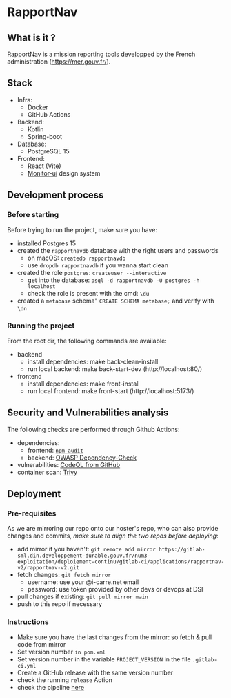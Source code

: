 # RapportNav

## What is it ?

RapportNav is a mission reporting tools developped by the French administration (https://mer.gouv.fr/).

## Stack

- Infra:
    - Docker
    - GitHub Actions
- Backend:
    - Kotlin
    - Spring-boot
- Database:
    - PostgreSQL 15
- Frontend:
    - React (Vite)
    - [Monitor-ui](https://mtes-mct.github.io/monitor-ui/) design system

## Development process

### Before starting

Before trying to run the project, make sure you have:

- installed Postgres 15
- created the `rapportnavdb` database with the right users and passwords
    - on macOS: `createdb rapportnavdb`
    - use `dropdb rapportnavdb` if you wanna start clean
- created the role `postgres`: `createuser --interactive`
    - get into the database: `psql -d rapportnavdb -U postgres -h localhost`
    - check the role is present with the cmd: `\du`
- created a `metabase` schema" `CREATE SCHEMA metabase;` and verify with `\dn`

### Running the project

From the root dir, the following commands are available:

- backend
    - install dependencies: make back-clean-install
    - run local backend: make back-start-dev (http://localhost:80/)
- frontend
    - install dependencies: make front-install
    - run local frontend: make front-start (http://localhost:5173/)

## Security and Vulnerabilities analysis

The following checks are performed through Github Actions:

- dependencies:
    - frontend: [`npm audit`](https://docs.npmjs.com/auditing-package-dependencies-for-security-vulnerabilities)
    - backend: [OWASP Dependency-Check](https://mvnrepository.com/artifact/org.owasp/dependency-check-maven)
- vulnerabilities: [CodeQL from GitHub](https://codeql.github.com/)
- container scan: [Trivy](https://www.aquasec.com/products/trivy/)

## Deployment

### Pre-requisites

As we are mirroring our repo onto our hoster's repo, who can also provide changes and commits, _make sure to align the
two repos before deploying_:

- add mirror if you
  haven't: `git remote add mirror https://gitlab-sml.din.developpement-durable.gouv.fr/num3-exploitation/deploiement-continu/gitlab-ci/applications/rapportnav-v2/rapportnav-v2.git`
- fetch changes: `git fetch mirror`
    - username: use your @i-carre.net email
    - password: use token provided by other devs or devops at DSI
- pull changes if existing: `git pull mirror main`
- push to this repo if necessary

### Instructions

- Make sure you have the last changes from the mirror: so fetch & pull code from mirror
- Set version number `in pom.xml`
- Set version number in the variable `PROJECT_VERSION` in the file `.gitlab-ci.yml`
- Create a GitHub release with the same version number
- check the running `release` Action
- check the
  pipeline [here](https://gitlab-sml.din.developpement-durable.gouv.fr/num3-exploitation/deploiement-continu/gitlab-ci/applications/rapportnav-v2/rapportnav-v2/-/pipelines)
